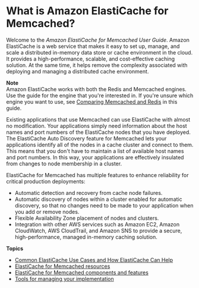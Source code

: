 # What is Amazon ElastiCache for Memcached?<a name="WhatIs"></a>

Welcome to the *Amazon ElastiCache for Memcached User Guide*\. Amazon ElastiCache is a web service that makes it easy to set up, manage, and scale a distributed in\-memory data store or cache environment in the cloud\. It provides a high\-performance, scalable, and cost\-effective caching solution\. At the same time, it helps remove the complexity associated with deploying and managing a distributed cache environment\.

**Note**  
Amazon ElastiCache works with both the Redis and Memcached engines\. Use the guide for the engine that you're interested in\. If you're unsure which engine you want to use, see [Comparing Memcached and Redis](SelectEngine.md) in this guide\.

Existing applications that use Memcached can use ElastiCache with almost no modification\. Your applications simply need information about the host names and port numbers of the ElastiCache nodes that you have deployed\. The ElastiCache Auto Discovery feature for Memcached lets your applications identify all of the nodes in a cache cluster and connect to them\. This means that you don't have to maintain a list of available host names and port numbers\. In this way, your applications are effectively insulated from changes to node membership in a cluster\.

ElastiCache for Memcached has multiple features to enhance reliability for critical production deployments:
+ Automatic detection and recovery from cache node failures\.
+ Automatic discovery of nodes within a cluster enabled for automatic discovery, so that no changes need to be made to your application when you add or remove nodes\.
+ Flexible Availability Zone placement of nodes and clusters\.
+ Integration with other AWS services such as Amazon EC2, Amazon CloudWatch, AWS CloudTrail, and Amazon SNS to provide a secure, high\-performance, managed in\-memory caching solution\.

**Topics**
+ [Common ElastiCache Use Cases and How ElastiCache Can Help](elasticache-use-cases.md)
+ [ElastiCache for Memcached resources](WhatIs.FirstTimeUser.md)
+ [ElastiCache for Memcached components and features](WhatIs.Components.md)
+ [Tools for managing your implementation](WhatIs.Managing.md)